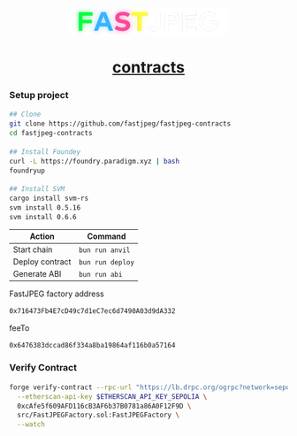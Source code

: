 <div align="center">
<picture>
  <source media="(prefers-color-scheme: dark)" srcset="https://raw.githubusercontent.com/fastjpeg/.github/refs/heads/main/fastjpeg-wordmark.svg" style="max-height: 48px;">
  <img alt="fastjpeg" src="https://raw.githubusercontent.com/fastjpeg/.github/refs/heads/main/fastjpeg-wordmark.svg" style="max-height: 48px;">
</picture>
<h1>
<a href="https://bun.sh/guides/install/workspaces">contracts</a>
</h1>
</div>


### Setup project

```sh
## Clone
git clone https://github.com/fastjpeg/fastjpeg-contracts
cd fastjpeg-contracts

## Install Foundey
curl -L https://foundry.paradigm.xyz | bash
foundryup

## Install SVM
cargo install svm-rs
svm install 0.5.16
svm install 0.6.6
```

| Action          | Command          |
|-----------------|------------------|
| Start chain     | `bun run anvil`  |
| Deploy contract | `bun run deploy` |
| Generate ABI    | `bun run abi`    |

FastJPEG factory address

```sh
0x716473Fb4E7cD49c7d1eC7ec6d7490A03d9dA332
```

feeTo

```sh
0x6476383dccad86f334a8ba19864af116b0a57164
```

### Verify Contract
```sh
forge verify-contract --rpc-url "https://lb.drpc.org/ogrpc?network=sepolia&dkey=AmRKOjzeAU1HukkCkUA3_r8yxoJD_FgR75-snqSgS7QB" \
  --etherscan-api-key $ETHERSCAN_API_KEY_SEPOLIA \
  0xcAfe5f609AFD116cB3AF6b37B0781a86A0F12F9D \
  src/FastJPEGFactory.sol:FastJPEGFactory \
  --watch
```

